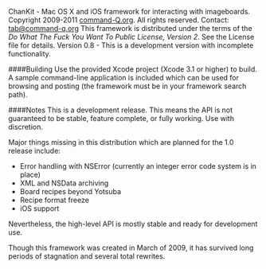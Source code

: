 ChanKit - Mac OS X and iOS framework for interacting with imageboards.
Copyright 2009-2011 [command-Q.org](http://www.command-q.org). All rights reserved. Contact: tab@command-q.org
This framework is distributed under the terms of the *Do What The Fuck You Want To Public License, Version 2*.  See the License file for details.
Version 0.8 - This is a development version with incomplete functionality.

####Building
Use the provided Xcode project (Xcode 3.1 or higher) to build. A sample command-line application is included which can be used for browsing and posting (the framework must be in your framework search path).

####Notes
This is a development release. This means the API is not guaranteed to be stable, feature complete, or fully working. Use with discretion.

Major things missing in this distribution which are planned for the 1.0 release include:

* Error handling with NSError (currently an integer error code system is in place)
* XML and NSData archiving
* Board recipes beyond Yotsuba
* Recipe format freeze
* iOS support


Nevertheless, the high-level API is mostly stable and ready for development use.

Though this framework was created in March of 2009, it has survived long periods of stagnation and several total rewrites.